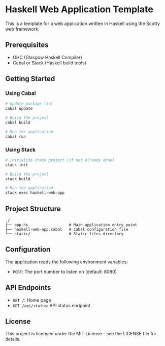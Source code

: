 # Haskell Web Application Template

This is a template for a web application written in Haskell using the Scotty web framework.

## Prerequisites

- GHC (Glasgow Haskell Compiler)
- Cabal or Stack (Haskell build tools)

## Getting Started

### Using Cabal

```bash
# Update package list
cabal update

# Build the project
cabal build

# Run the application
cabal run
```

### Using Stack

```bash
# Initialize stack project (if not already done)
stack init

# Build the project
stack build

# Run the application
stack exec haskell-web-app
```

## Project Structure

```
./
├── app.hs                  # Main application entry point
├── haskell-web-app.cabal   # Cabal configuration file
└── static/                 # Static files directory
```

## Configuration

The application reads the following environment variables:

- `PORT`: The port number to listen on (default: 8080)

## API Endpoints

- `GET /`: Home page
- `GET /api/status`: API status endpoint

## License

This project is licensed under the MIT License - see the LICENSE file for details.
